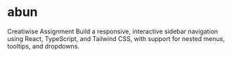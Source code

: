 # abun
Creatiwise Assignment Build a responsive, interactive sidebar navigation using React, TypeScript, and Tailwind CSS, with support for nested menus, tooltips, and dropdowns.
